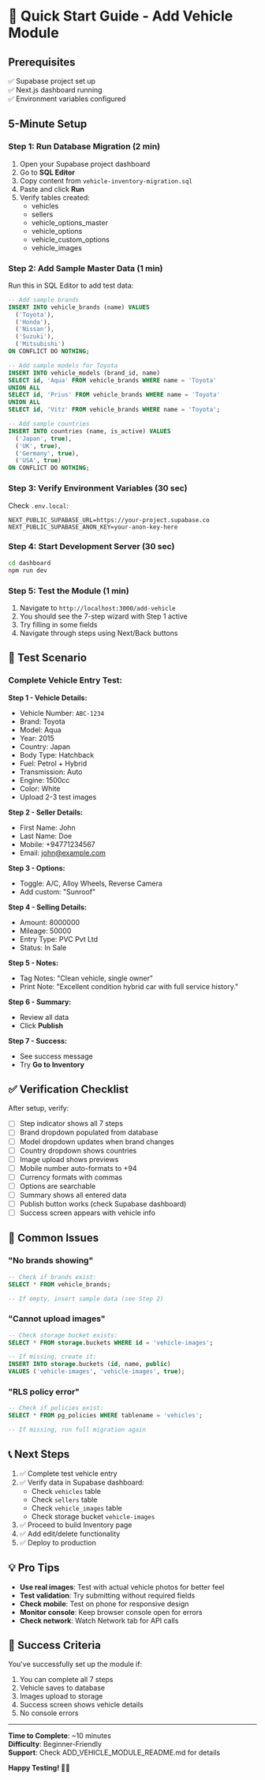 # 🚀 Quick Start Guide - Add Vehicle Module

## Prerequisites

✅ Supabase project set up  
✅ Next.js dashboard running  
✅ Environment variables configured  

## 5-Minute Setup

### Step 1: Run Database Migration (2 min)

1. Open your Supabase project dashboard
2. Go to **SQL Editor**
3. Copy content from `vehicle-inventory-migration.sql`
4. Paste and click **Run**
5. Verify tables created:
   - vehicles
   - sellers
   - vehicle_options_master
   - vehicle_options
   - vehicle_custom_options
   - vehicle_images

### Step 2: Add Sample Master Data (1 min)

Run this in SQL Editor to add test data:

```sql
-- Add sample brands
INSERT INTO vehicle_brands (name) VALUES 
  ('Toyota'),
  ('Honda'),
  ('Nissan'),
  ('Suzuki'),
  ('Mitsubishi')
ON CONFLICT DO NOTHING;

-- Add sample models for Toyota
INSERT INTO vehicle_models (brand_id, name) 
SELECT id, 'Aqua' FROM vehicle_brands WHERE name = 'Toyota'
UNION ALL
SELECT id, 'Prius' FROM vehicle_brands WHERE name = 'Toyota'
UNION ALL
SELECT id, 'Vitz' FROM vehicle_brands WHERE name = 'Toyota';

-- Add sample countries
INSERT INTO countries (name, is_active) VALUES 
  ('Japan', true),
  ('UK', true),
  ('Germany', true),
  ('USA', true)
ON CONFLICT DO NOTHING;
```

### Step 3: Verify Environment Variables (30 sec)

Check `.env.local`:
```env
NEXT_PUBLIC_SUPABASE_URL=https://your-project.supabase.co
NEXT_PUBLIC_SUPABASE_ANON_KEY=your-anon-key-here
```

### Step 4: Start Development Server (30 sec)

```bash
cd dashboard
npm run dev
```

### Step 5: Test the Module (1 min)

1. Navigate to `http://localhost:3000/add-vehicle`
2. You should see the 7-step wizard with Step 1 active
3. Try filling in some fields
4. Navigate through steps using Next/Back buttons

## 🎯 Test Scenario

### Complete Vehicle Entry Test:

**Step 1 - Vehicle Details:**
- Vehicle Number: `ABC-1234`
- Brand: Toyota
- Model: Aqua
- Year: 2015
- Country: Japan
- Body Type: Hatchback
- Fuel: Petrol + Hybrid
- Transmission: Auto
- Engine: 1500cc
- Color: White
- Upload 2-3 test images

**Step 2 - Seller Details:**
- First Name: John
- Last Name: Doe
- Mobile: +94771234567
- Email: john@example.com

**Step 3 - Options:**
- Toggle: A/C, Alloy Wheels, Reverse Camera
- Add custom: "Sunroof"

**Step 4 - Selling Details:**
- Amount: 8000000
- Mileage: 50000
- Entry Type: PVC Pvt Ltd
- Status: In Sale

**Step 5 - Notes:**
- Tag Notes: "Clean vehicle, single owner"
- Print Note: "Excellent condition hybrid car with full service history."

**Step 6 - Summary:**
- Review all data
- Click **Publish**

**Step 7 - Success:**
- See success message
- Try **Go to Inventory**

## ✅ Verification Checklist

After setup, verify:

- [ ] Step indicator shows all 7 steps
- [ ] Brand dropdown populated from database
- [ ] Model dropdown updates when brand changes
- [ ] Country dropdown shows countries
- [ ] Image upload shows previews
- [ ] Mobile number auto-formats to +94
- [ ] Currency formats with commas
- [ ] Options are searchable
- [ ] Summary shows all entered data
- [ ] Publish button works (check Supabase dashboard)
- [ ] Success screen appears with vehicle info

## 🐛 Common Issues

### "No brands showing"
```sql
-- Check if brands exist:
SELECT * FROM vehicle_brands;

-- If empty, insert sample data (see Step 2)
```

### "Cannot upload images"
```sql
-- Check storage bucket exists:
SELECT * FROM storage.buckets WHERE id = 'vehicle-images';

-- If missing, create it:
INSERT INTO storage.buckets (id, name, public) 
VALUES ('vehicle-images', 'vehicle-images', true);
```

### "RLS policy error"
```sql
-- Check if policies exist:
SELECT * FROM pg_policies WHERE tablename = 'vehicles';

-- If missing, run full migration again
```

## 📞 Next Steps

1. ✅ Complete test vehicle entry
2. ✅ Verify data in Supabase dashboard:
   - Check `vehicles` table
   - Check `sellers` table
   - Check `vehicle_images` table
   - Check storage bucket `vehicle-images`
3. ✅ Proceed to build Inventory page
4. ✅ Add edit/delete functionality
5. ✅ Deploy to production

## 💡 Pro Tips

- **Use real images**: Test with actual vehicle photos for better feel
- **Test validation**: Try submitting without required fields
- **Check mobile**: Test on phone for responsive design
- **Monitor console**: Keep browser console open for errors
- **Check network**: Watch Network tab for API calls

## 🎉 Success Criteria

You've successfully set up the module if:
1. You can complete all 7 steps
2. Vehicle saves to database
3. Images upload to storage
4. Success screen shows vehicle details
5. No console errors

---

**Time to Complete**: ~10 minutes  
**Difficulty**: Beginner-Friendly  
**Support**: Check ADD_VEHICLE_MODULE_README.md for details

**Happy Testing! 🚗✨**
